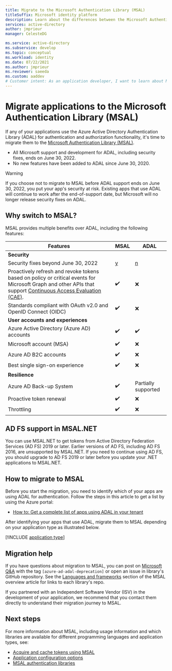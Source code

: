 ```yaml
---
title: Migrate to the Microsoft Authentication Library (MSAL)
titleSuffix: Microsoft identity platform
description: Learn about the differences between the Microsoft Authentication Library (MSAL) and Azure AD Authentication Library (ADAL) and how to migrate to MSAL.
services: active-directory
author: jmprieur
manager: CelesteDG

ms.service: active-directory
ms.subservice: develop
ms.topic: conceptual
ms.workload: identity
ms.date: 07/22/2021
ms.author: jmprieur
ms.reviewer: saeeda
ms.custom: aaddev
# Customer intent: As an application developer, I want to learn about MSAL library so I can migrate my ADAL applications to MSAL.
---
```


# Migrate applications to the Microsoft Authentication Library (MSAL)

If any of your applications use the Azure Active Directory Authentication Library (ADAL)  for authentication and authorization functionality, it's time to migrate them to the [Microsoft Authentication Library (MSAL)](msal-overview.md#languages-and-frameworks).

- All Microsoft support and development for ADAL, including security fixes, ends on June 30, 2022.
- No new features have been added to ADAL since June 30, 2020.

> [!WARNING]
> If you choose not to migrate to MSAL before ADAL support ends on June 30, 2022, you put your app's security at risk. Existing apps that use ADAL will continue to work after the end-of-support date, but Microsoft will no longer release security fixes on ADAL.

## Why switch to MSAL?

MSAL provides multiple benefits over ADAL, including the following features: 

|Features|MSAL|ADAL|
|---------|---------|---------|
|**Security**|||
|Security fixes beyond June 30, 2022|[y]|[n]|
| Proactively refresh and revoke tokens based on policy or critical events for Microsoft Graph and other APIs that support [Continuous Access Evaluation (CAE)](app-resilience-continuous-access-evaluation.md).|✔️|❌|
| Standards compliant with OAuth v2.0 and OpenID Connect (OIDC) |✔️|❌|
|**User accounts and experiences**|||
|Azure Active Directory (Azure AD) accounts|✔️|✔️|
| Microsoft account (MSA) |✔️|❌|
| Azure AD B2C accounts |✔️|❌|
| Best single sign-on experience |✔️|❌|
|**Resilience**|||
|Azure AD Back-up System|✔️|Partially supported|
| Proactive token renewal |✔️|❌|
| Throttling |✔️|❌|

## AD FS support in MSAL.NET

You can use MSAL.NET to get tokens from Active Directory Federation Services (AD FS) 2019 or later. Earlier versions of AD FS, including AD FS 2016, are unsupported by MSAL.NET. If you need to continue using AD FS, you should upgrade to AD FS 2019 or later before you update your .NET applications to MSAL.NET.

## How to migrate to MSAL

Before you start the migration, you need to identify which of your apps are using ADAL for authentication. Follow the steps in this article to get a list by using the Azure portal:
- [How to: Get a complete list of apps using ADAL in your tenant](howto-get-list-of-all-active-directory-auth-library-apps.md)

After identifying your apps that use ADAL, migrate them to MSAL depending on your application type as illustrated below.

[!INCLUDE [application type](includes/adal-msal-migration.md)]

## Migration help

If you have questions about migration to MSAL, you can post on [Microsoft Q&A](/answers/topics/azure-ad-adal-deprecation.html) with the tag `[azure-ad-adal-deprecation]` or open an issue in library's GitHub repository. See the [Languages and frameworks](msal-overview.md#languages-and-frameworks) section of the MSAL overview article for links to each library's repo.

If you partnered with an Independent Software Vendor (ISV) in the development of your application, we recommend that you contact them directly to understand their migration journey to MSAL.

## Next steps

For more information about MSAL, including usage information and which libraries are available for different programming languages and application types, see:

- [Acquire and cache tokens using MSAL](msal-acquire-cache-tokens.md)
- [Application configuration options](msal-client-application-configuration.md)
- [MSAL authentication libraries](reference-v2-libraries.md)


[y]: media/common/yes.png
[n]: media/common/no.png